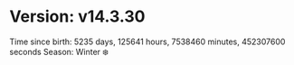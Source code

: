 # Version: v14.3.30
Time since birth: 5235 days, 125641 hours, 7538460 minutes, 452307600 seconds
Season: Winter ❄️

